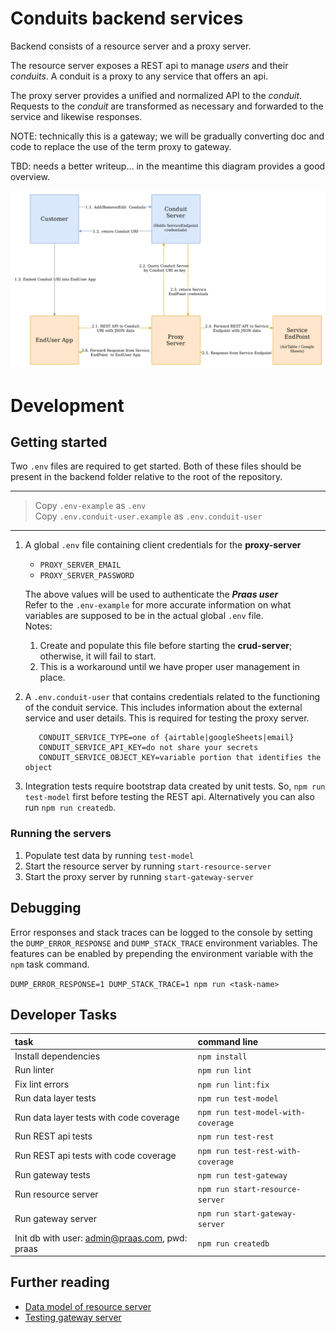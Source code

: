 # Conduits backend services

Backend consists of a resource server and a proxy server.

The resource server exposes a REST api to manage _users_ and their
_conduits_. A conduit is a proxy to any service that offers an api.

The proxy server provides a unified and normalized API to the _conduit_.
Requests to the _conduit_ are transformed as necessary and forwarded to
the service and likewise responses.

NOTE: technically this is a gateway; we will be gradually converting doc
and code to replace the use of the term proxy to gateway.

TBD: needs a better writeup... in the meantime this diagram provides a
good overview.

![Collaboration Diagram](../research/diagrams/collaboration-diagram.png)

# Development

## Getting started

Two `.env` files are required to get started. Both of these files should
be present in the backend folder relative to the root of the repository.

---

> Copy `.env-example` as `.env`<br>
> Copy `.env.conduit-user.example` as `.env.conduit-user`

---

1. A global `.env` file containing client credentials for the
   **proxy-server**

   - `PROXY_SERVER_EMAIL`
   - `PROXY_SERVER_PASSWORD`

   The above values will be used to authenticate the **_Praas user_**
   <br>
   Refer to the `.env-example` for more accurate information
   on what variables are supposed to be in the actual global
   `.env` file.
   <br>
   Notes:

   1. Create and populate this file before starting the
      **crud-server**; otherwise, it will fail to start.
   2. This is a workaround until we have proper user
      management in place.

2. A `.env.conduit-user` that contains credentials related to
   the functioning of the conduit service. This includes
   information about the external service and user details.
   This is required for testing the proxy server.
   ```code
      CONDUIT_SERVICE_TYPE=one of {airtable|googleSheets|email}
      CONDUIT_SERVICE_API_KEY=do not share your secrets
      CONDUIT_SERVICE_OBJECT_KEY=variable portion that identifies the object
   ```
3. Integration tests require bootstrap data created by unit tests. So,
   `npm run test-model` first before testing the REST api. Alternatively
   you can also run `npm run createdb`.

### Running the servers

1. Populate test data by running `test-model`
2. Start the resource server by running `start-resource-server`
3. Start the proxy server by running `start-gateway-server`

## Debugging

Error responses and stack traces can be logged to the console by setting
the `DUMP_ERROR_RESPONSE` and `DUMP_STACK_TRACE` environment variables.
The features can be enabled by prepending the environment variable with
the `npm` task command.

`DUMP_ERROR_RESPONSE=1 DUMP_STACK_TRACE=1 npm run <task-name>`

## Developer Tasks

| task                                           | command line                       |
| :--------------------------------------------- | :--------------------------------- |
| Install dependencies                           | `npm install`                      |
| Run linter                                     | `npm run lint`                     |
| Fix lint errors                                | `npm run lint:fix`                 |
| Run data layer tests                           | `npm run test-model`               |
| Run data layer tests with code coverage        | `npm run test-model-with-coverage` |
| Run REST api tests                             | `npm run test-rest`                |
| Run REST api tests with code coverage          | `npm run test-rest-with-coverage`  |
| Run gateway tests                              | `npm run test-gateway`             |
| Run resource server                            | `npm run start-resource-server`    |
| Run gateway server                             | `npm run start-gateway-server`     |
| Init db with user: admin@praas.com, pwd: praas | `npm run createdb`                 |

## Further reading

- [Data model of resource server](crud-server/README.md)
- [Testing gateway server](proxy-server/README.md)
